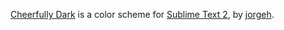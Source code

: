 [Cheerfully Dark](http://github.com/jorgehatccrma/CheerfullyDark) is a color scheme for [Sublime Text 2](http://www.sublimetext.com/2), by [jorgeh](https://github.com/jorgehatccrma).

